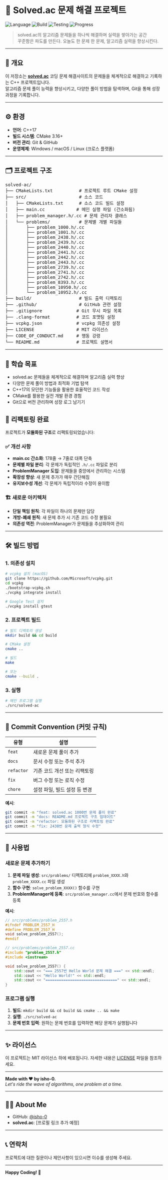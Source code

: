 # 🌊 Solved.ac 문제 해결 프로젝트

![Language](https://img.shields.io/badge/language-C++-blue?logo=c%2B%2B)
![Build](https://img.shields.io/badge/build-CMake-orange?logo=cmake)
![Testing](https://img.shields.io/badge/testing-GoogleTest-green?logo=google)
![Progress](https://img.shields.io/badge/status-solving-informational)

> solved.ac의 알고리즘 문제들을 하나씩 해결하며 실력을 쌓아가는 공간  
> 꾸준함은 파도를 만든다. 오늘도 한 문제 한 문제, 알고리즘 실력을 향상시킨다.

---

## 🧭 개요

이 저장소는 [**solved.ac**](https://solved.ac) 코딩 문제 해결사이트의 문제들을 체계적으로 해결하고 기록하는 C++ 프로젝트입니다.  
알고리즘 문제 풀이 능력을 향상시키고, 다양한 풀이 방법을 탐색하며, Git을 통해 성장 과정을 기록합니다.

---

## ⚙️ 환경

- **언어**: C++17
- **빌드 시스템**: CMake 3.16+
- **버전 관리**: Git & GitHub
- **운영체제**: Windows / macOS / Linux (크로스 플랫폼)

---

## 🗂️ 프로젝트 구조

<pre>
solved-ac/
├── CMakeLists.txt          # 프로젝트 루트 CMake 설정
├── src/                    # 소스 코드
│   ├── CMakeLists.txt      # 소스 코드 빌드 설정
│   ├── main.cc            # 메인 실행 파일 (간소화됨)
│   ├── problem_manager.h/.cc # 문제 관리자 클래스
│   └── problems/           # 문제별 개별 파일들
│       ├── problem_1000.h/.cc
│       ├── problem_1001.h/.cc
│       ├── problem_2438.h/.cc
│       ├── problem_2439.h/.cc
│       ├── problem_2440.h/.cc
│       ├── problem_2441.h/.cc
│       ├── problem_2442.h/.cc
│       ├── problem_2443.h/.cc
│       ├── problem_2739.h/.cc
│       ├── problem_2741.h/.cc
│       ├── problem_2742.h/.cc
│       ├── problem_8393.h/.cc
│       ├── problem_10950.h/.cc
│       └── problem_10952.h/.cc
├── build/                  # 빌드 출력 디렉토리
├── .github/                # GitHub 관련 설정
├── .gitignore             # Git 무시 파일 목록
├── .clang-format          # 코드 포맷팅 설정
├── vcpkg.json             # vcpkg 의존성 설정
├── LICENSE                # MIT 라이선스
├── CODE_OF_CONDUCT.md     # 행동 강령
└── README.md              # 프로젝트 설명서
</pre>

---

## 📌 학습 목표

- solved.ac 문제들을 체계적으로 해결하며 알고리즘 실력 향상
- 다양한 문제 풀이 방법과 최적화 기법 탐색
- C++17의 모던한 기능들을 활용한 효율적인 코드 작성
- CMake를 활용한 실전 개발 환경 경험
- Git으로 버전 관리하며 성장 로그 남기기

## 🔧 리팩토링 완료

프로젝트가 **모듈화된 구조**로 리팩토링되었습니다:

### ✅ 개선 사항
- **main.cc 간소화**: 178줄 → 7줄로 대폭 단축
- **문제별 파일 분리**: 각 문제가 독립적인 `.h/.cc` 파일로 분리
- **ProblemManager 도입**: 문제들을 중앙에서 관리하는 시스템
- **확장성 향상**: 새 문제 추가가 매우 간단해짐
- **유지보수성 개선**: 각 문제가 독립적이라 수정이 용이함

### 🏗️ 새로운 아키텍처
- **단일 책임 원칙**: 각 파일이 하나의 문제만 담당
- **개방-폐쇄 원칙**: 새 문제 추가 시 기존 코드 수정 불필요
- **의존성 역전**: ProblemManager가 문제들을 추상화하여 관리

---

## 🛠️ 빌드 방법

### 1. 의존성 설치

```bash
# vcpkg 설치 (macOS)
git clone https://github.com/Microsoft/vcpkg.git
cd vcpkg
./bootstrap-vcpkg.sh
./vcpkg integrate install

# Google Test 설치
./vcpkg install gtest
```

### 2. 프로젝트 빌드

```bash
# 빌드 디렉토리 생성
mkdir build && cd build

# CMake 설정
cmake ..

# 빌드
make

# 또는
cmake --build .
```

### 3. 실행

```bash
# 메인 프로그램 실행
./src/solved-ac
```

---

## 🌊 Commit Convention (커밋 규칙)

| 유형 | 설명 |
|------|------|
| `feat` | 새로운 문제 풀이 추가 |
| `docs` | 문서 수정 또는 주석 추가 |
| `refactor` | 기존 코드 개선 또는 리팩토링 |
| `fix` | 버그 수정 또는 로직 수정 |
| `chore` | 설정 파일, 빌드 설정 등 변경 |

**예시**:

```bash
git commit -m "feat: solved.ac 1000번 문제 풀이 완료"
git commit -m "docs: README.md 프로젝트 구조 업데이트"
git commit -m "refactor: 모듈화된 구조로 리팩토링 완료"
git commit -m "fix: 2438번 문제 출력 형식 수정"
```

---

## 📝 사용법

### 새로운 문제 추가하기

1. **문제 파일 생성**: `src/problems/` 디렉토리에 `problem_XXXX.h`와 `problem_XXXX.cc` 파일 생성
2. **함수 구현**: `solve_problem_XXXX()` 함수를 구현
3. **ProblemManager에 등록**: `src/problem_manager.cc`에서 문제 번호와 함수를 등록

**예시**:
```cpp
// src/problems/problem_2557.h
#ifndef PROBLEM_2557_H
#define PROBLEM_2557_H
void solve_problem_2557();
#endif

// src/problems/problem_2557.cc
#include "problem_2557.h"
#include <iostream>

void solve_problem_2557() {
    std::cout << "=== 2557번 Hello World 문제 해결 ===" << std::endl;
    std::cout << "Hello World!" << std::endl;
    std::cout << "================================" << std::endl;
}
```

### 프로그램 실행

1. **빌드**: `mkdir build && cd build && cmake .. && make`
2. **실행**: `./src/solved-ac`
3. **문제 번호 입력**: 원하는 문제 번호를 입력하면 해당 문제가 실행됩니다

---

## ✨ 라이선스

이 프로젝트는 MIT 라이선스 하에 배포됩니다. 자세한 내용은 [LICENSE](LICENSE) 파일을 참조하세요.

---

**Made with ❤️ by isho-0.**  
*Let's ride the wave of algorithms, one problem at a time.*

---

## 🙋‍♂️ About Me

- GitHub: [@isho-0](https://github.com/isho-0)
- **solved.ac**: [프로필 링크 추가 예정]

---

## 📞 연락처

프로젝트에 대한 질문이나 제안사항이 있으시면 이슈를 생성해 주세요.

---

**Happy Coding! 🎉**

